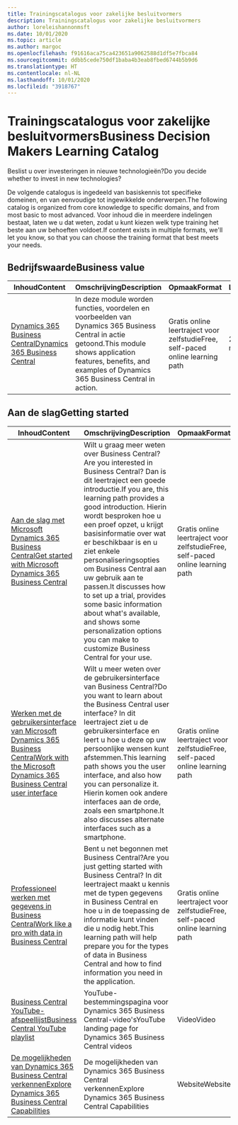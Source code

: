 ```yaml
---
title: Trainingscatalogus voor zakelijke besluitvormers
description: Trainingscatalogus voor zakelijke besluitvormers
author: loreleishannonmsft
ms.date: 10/01/2020
ms.topic: article
ms.author: margoc
ms.openlocfilehash: f91616aca75ca423651a9062588d1df5e7fbca84
ms.sourcegitcommit: ddbb5cede750df1baba4b3eab8fbed6744b5b9d6
ms.translationtype: HT
ms.contentlocale: nl-NL
ms.lasthandoff: 10/01/2020
ms.locfileid: "3918767"
---
```

# <a name="business-decision-makers-learning-catalog"></a><span data-ttu-id="17cd2-103">Trainingscatalogus voor zakelijke besluitvormers</span><span class="sxs-lookup"><span data-stu-id="17cd2-103">Business Decision Makers Learning Catalog</span></span>

<span data-ttu-id="17cd2-104">Beslist u over investeringen in nieuwe technologieën?</span><span class="sxs-lookup"><span data-stu-id="17cd2-104">Do you decide whether to invest in new technologies?</span></span>

<span data-ttu-id="17cd2-105">De volgende catalogus is ingedeeld van basiskennis tot specifieke domeinen, en van eenvoudige tot ingewikkelde onderwerpen.</span><span class="sxs-lookup"><span data-stu-id="17cd2-105">The following catalog is organized from core knowledge to specific domains, and from most basic to most advanced.</span></span> <span data-ttu-id="17cd2-106">Voor inhoud die in meerdere indelingen bestaat, laten we u dat weten, zodat u kunt kiezen welk type training het beste aan uw behoeften voldoet.</span><span class="sxs-lookup"><span data-stu-id="17cd2-106">If content exists in multiple formats, we'll let you know, so that you can choose the training format that best meets your needs.</span></span>  

## <a name="business-value"></a><span data-ttu-id="17cd2-107">Bedrijfswaarde<a name="busvalue"></a></span><span class="sxs-lookup"><span data-stu-id="17cd2-107">Business value<a name="busvalue"></a></span></span>

| <span data-ttu-id="17cd2-108">Inhoud</span><span class="sxs-lookup"><span data-stu-id="17cd2-108">Content</span></span>                                                                 | <span data-ttu-id="17cd2-109">Omschrijving</span><span class="sxs-lookup"><span data-stu-id="17cd2-109">Description</span></span>                                                                                                | <span data-ttu-id="17cd2-110">Opmaak</span><span class="sxs-lookup"><span data-stu-id="17cd2-110">Format</span></span>                                | <span data-ttu-id="17cd2-111">Lengte</span><span class="sxs-lookup"><span data-stu-id="17cd2-111">Length</span></span>     |
|----------------------------------------------------------------------------------------------------------------|------------------------------------------------------------------------------------------------------------|---------------------------------------|------------|
| [<span data-ttu-id="17cd2-112">Dynamics 365 Business Central</span><span class="sxs-lookup"><span data-stu-id="17cd2-112">Dynamics 365 Business Central</span></span>](https://docs.microsoft.com/learn/modules/dynamics-365-business-central/) | <span data-ttu-id="17cd2-113">In deze module worden functies, voordelen en voorbeelden van Dynamics 365 Business Central in actie getoond.</span><span class="sxs-lookup"><span data-stu-id="17cd2-113">This module shows application features, benefits, and examples of Dynamics 365 Business Central in action.</span></span> | <span data-ttu-id="17cd2-114">Gratis online leertraject voor zelfstudie</span><span class="sxs-lookup"><span data-stu-id="17cd2-114">Free, self-paced online learning path</span></span> | <span data-ttu-id="17cd2-115">24 minuten</span><span class="sxs-lookup"><span data-stu-id="17cd2-115">24 minutes</span></span> |

## <a name="getting-started"></a><span data-ttu-id="17cd2-116">Aan de slag<a name="get-started"></a></span><span class="sxs-lookup"><span data-stu-id="17cd2-116">Getting started<a name="get-started"></a></span></span>

| <span data-ttu-id="17cd2-117">Inhoud</span><span class="sxs-lookup"><span data-stu-id="17cd2-117">Content</span></span>                                                                                                                             | <span data-ttu-id="17cd2-118">Omschrijving</span><span class="sxs-lookup"><span data-stu-id="17cd2-118">Description</span></span>                                                                                                                                                                                                                                                                                      | <span data-ttu-id="17cd2-119">Opmaak</span><span class="sxs-lookup"><span data-stu-id="17cd2-119">Format</span></span>                                | <span data-ttu-id="17cd2-120">Lengte</span><span class="sxs-lookup"><span data-stu-id="17cd2-120">Length</span></span>             |
|------------------------------------------------------------------------------------------------------------------------------------------------------------------------------|--------------------------------------------------------------------------------------------------------------------------------------------------------------------------------------------------------------------------------------------------------------------------------------------------|---------------------------------------|--------------------|
| [<span data-ttu-id="17cd2-121">Aan de slag met Microsoft Dynamics 365 Business Central</span><span class="sxs-lookup"><span data-stu-id="17cd2-121">Get started with Microsoft Dynamics 365 Business Central</span></span>](https://docs.microsoft.com/learn/paths/get-started-dynamics-365-business-central/)                          | <span data-ttu-id="17cd2-122">Wilt u graag meer weten over Business Central?</span><span class="sxs-lookup"><span data-stu-id="17cd2-122">Are you interested in Business Central?</span></span> <span data-ttu-id="17cd2-123">Dan is dit leertraject een goede introductie.</span><span class="sxs-lookup"><span data-stu-id="17cd2-123">If you are, this learning path provides a good introduction.</span></span> <span data-ttu-id="17cd2-124">Hierin wordt besproken hoe u een proef opzet, u krijgt basisinformatie over wat er beschikbaar is en u ziet enkele personaliseringsopties om Business Central aan uw gebruik aan te passen.</span><span class="sxs-lookup"><span data-stu-id="17cd2-124">It discusses how to set up a trial, provides some basic information about what's available, and shows some personalization options you can make to customize Business Central for your use.</span></span> | <span data-ttu-id="17cd2-125">Gratis online leertraject voor zelfstudie</span><span class="sxs-lookup"><span data-stu-id="17cd2-125">Free, self-paced online learning path</span></span> | <span data-ttu-id="17cd2-126">3 uur, 4 minuten</span><span class="sxs-lookup"><span data-stu-id="17cd2-126">3 hours 4 minutes</span></span>  |
| [<span data-ttu-id="17cd2-127">Werken met de gebruikersinterface van Microsoft Dynamics 365 Business Central</span><span class="sxs-lookup"><span data-stu-id="17cd2-127">Work with the Microsoft Dynamics 365 Business Central user interface</span></span>](https://docs.microsoft.com/learn/paths/work-with-user-interface-dynamics-365-business-central/) | <span data-ttu-id="17cd2-128">Wilt u meer weten over de gebruikersinterface van Business Central?</span><span class="sxs-lookup"><span data-stu-id="17cd2-128">Do you want to learn about the Business Central user interface?</span></span> <span data-ttu-id="17cd2-129">In dit leertraject ziet u de gebruikersinterface en leert u hoe u deze op uw persoonlijke wensen kunt afstemmen.</span><span class="sxs-lookup"><span data-stu-id="17cd2-129">This learning path shows you the user interface, and also how you can personalize it.</span></span> <span data-ttu-id="17cd2-130">Hierin komen ook andere interfaces aan de orde, zoals een smartphone.</span><span class="sxs-lookup"><span data-stu-id="17cd2-130">It also discusses alternate interfaces such as a smartphone.</span></span>                                                                               | <span data-ttu-id="17cd2-131">Gratis online leertraject voor zelfstudie</span><span class="sxs-lookup"><span data-stu-id="17cd2-131">Free, self-paced online learning path</span></span> | <span data-ttu-id="17cd2-132">2 uur, 27 minuten</span><span class="sxs-lookup"><span data-stu-id="17cd2-132">2 hours 27 minutes</span></span> |
| [<span data-ttu-id="17cd2-133">Professioneel werken met gegevens in Business Central</span><span class="sxs-lookup"><span data-stu-id="17cd2-133">Work like a pro with data in Business Central</span></span>](https://docs.microsoft.com/learn/paths/work-pro-data-dynamics-365-business-central)                                    | <span data-ttu-id="17cd2-134">Bent u net begonnen met Business Central?</span><span class="sxs-lookup"><span data-stu-id="17cd2-134">Are you just getting started with Business Central?</span></span> <span data-ttu-id="17cd2-135">In dit leertraject maakt u kennis met de typen gegevens in Business Central en hoe u in de toepassing de informatie kunt vinden die u nodig hebt.</span><span class="sxs-lookup"><span data-stu-id="17cd2-135">This learning path will help prepare you for the types of data in Business Central and how to find information you need in the application.</span></span>                                                                                                  | <span data-ttu-id="17cd2-136">Gratis online leertraject voor zelfstudie</span><span class="sxs-lookup"><span data-stu-id="17cd2-136">Free, self-paced online learning path</span></span> | <span data-ttu-id="17cd2-137">2 uur, 27 minuten</span><span class="sxs-lookup"><span data-stu-id="17cd2-137">2 hours 27 minutes</span></span> |
| [<span data-ttu-id="17cd2-138">Business Central YouTube-afspeellijst</span><span class="sxs-lookup"><span data-stu-id="17cd2-138">Business Central YouTube playlist</span></span>](https://www.youtube.com/playlist?list=PLcakwueIHoT-wVFPKUtmxlqcG1kJ0oqq4)                                                                | <span data-ttu-id="17cd2-139">YouTube-bestemmingspagina voor Dynamics 365 Business Central-video's</span><span class="sxs-lookup"><span data-stu-id="17cd2-139">YouTube landing page for Dynamics 365 Business Central videos</span></span>                                                                                                                                                                                                                                    | <span data-ttu-id="17cd2-140">Video</span><span class="sxs-lookup"><span data-stu-id="17cd2-140">Video</span></span>                                 |                    |
| [<span data-ttu-id="17cd2-141">De mogelijkheden van Dynamics 365 Business Central verkennen</span><span class="sxs-lookup"><span data-stu-id="17cd2-141">Explore Dynamics 365 Business Central Capabilities</span></span>](https://dynamics.microsoft.com/business-central/capabilities/)                                                    | <span data-ttu-id="17cd2-142">De mogelijkheden van Dynamics 365 Business Central verkennen</span><span class="sxs-lookup"><span data-stu-id="17cd2-142">Explore Dynamics 365 Business Central Capabilities</span></span>                                                                                                                                                                                                                                               | <span data-ttu-id="17cd2-143">Website</span><span class="sxs-lookup"><span data-stu-id="17cd2-143">Website</span></span>                               |                    |
